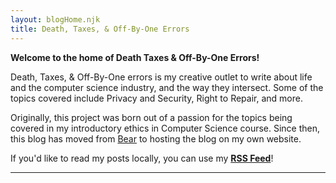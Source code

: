 ```yaml
---
layout: blogHome.njk
title: Death, Taxes, & Off-By-One Errors
---
```

**Welcome to the home of Death Taxes & Off-By-One Errors!**

Death, Taxes, & Off-By-One errors is my creative outlet to write about life and the computer science industry, and the way they intersect. Some of the topics covered include Privacy and Security, Right to Repair, and more. 

Originally, this project was born out of a passion for the topics being covered in my introductory ethics in Computer Science course. Since then, this blog has moved from [Bear](https://bearblog.dev/) to hosting the blog on my own website.

If you'd like to read my posts locally, you can use my **[RSS Feed](../blog/rss.xml)**!
_________________